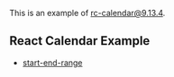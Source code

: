 This is an example of [rc-calendar@9.13.4](http://react-component.github.io/calendar/).

## React Calendar Example
* [start-end-range](http://react-component.github.io/calendar/examples/start-end-range.html)
